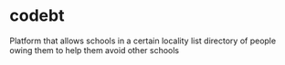 # codebt
Platform that allows schools in a certain locality list directory of people owing them to help them avoid other schools
